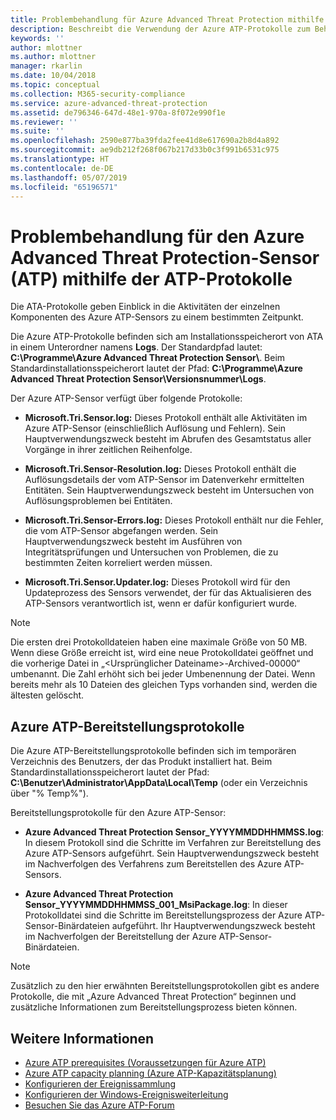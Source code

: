 ```yaml
---
title: Problembehandlung für Azure Advanced Threat Protection mithilfe der Protokolle | Microsoft-Dokumentation
description: Beschreibt die Verwendung der Azure ATP-Protokolle zum Behandeln von Problemen.
keywords: ''
author: mlottner
ms.author: mlottner
manager: rkarlin
ms.date: 10/04/2018
ms.topic: conceptual
ms.collection: M365-security-compliance
ms.service: azure-advanced-threat-protection
ms.assetid: de796346-647d-48e1-970a-8f072e990f1e
ms.reviewer: ''
ms.suite: ''
ms.openlocfilehash: 2590e877ba39fda2fee41d8e617690a2b8d4a892
ms.sourcegitcommit: ae9db212f268f067b217d33b0c3f991b6531c975
ms.translationtype: HT
ms.contentlocale: de-DE
ms.lasthandoff: 05/07/2019
ms.locfileid: "65196571"
---
```

# <a name="troubleshooting-azure-advanced-threat-protection-atp-sensor-using-the-atp-logs"></a>Problembehandlung für den Azure Advanced Threat Protection-Sensor (ATP) mithilfe der ATP-Protokolle
Die ATA-Protokolle geben Einblick in die Aktivitäten der einzelnen Komponenten des Azure ATP-Sensors zu einem bestimmten Zeitpunkt.


Die Azure ATP-Protokolle befinden sich am Installationsspeicherort von ATA in einem Unterordner namens **Logs**. Der Standardpfad lautet: **C:\Programme\Azure Advanced Threat Protection Sensor\\**. Beim Standardinstallationsspeicherort lautet der Pfad: **C:\Programme\Azure Advanced Threat Protection Sensor\Versionsnummer\Logs**.

Der Azure ATP-Sensor verfügt über folgende Protokolle:

-   **Microsoft.Tri.Sensor.log:** Dieses Protokoll enthält alle Aktivitäten im Azure ATP-Sensor (einschließlich Auflösung und Fehlern). Sein Hauptverwendungszweck besteht im Abrufen des Gesamtstatus aller Vorgänge in ihrer zeitlichen Reihenfolge.

-   **Microsoft.Tri.Sensor-Resolution.log:** Dieses Protokoll enthält die Auflösungsdetails der vom ATP-Sensor im Datenverkehr ermittelten Entitäten. Sein Hauptverwendungszweck besteht im Untersuchen von Auflösungsproblemen bei Entitäten.

-   **Microsoft.Tri.Sensor-Errors.log:** Dieses Protokoll enthält nur die Fehler, die vom ATP-Sensor abgefangen werden. Sein Hauptverwendungszweck besteht im Ausführen von Integritätsprüfungen und Untersuchen von Problemen, die zu bestimmten Zeiten korreliert werden müssen.

-   **Microsoft.Tri.Sensor.Updater.log:** Dieses Protokoll wird für den Updateprozess des Sensors verwendet, der für das Aktualisieren des ATP-Sensors verantwortlich ist, wenn er dafür konfiguriert wurde. 


> [!NOTE]
> Die ersten drei Protokolldateien haben eine maximale Größe von 50 MB. Wenn diese Größe erreicht ist, wird eine neue Protokolldatei geöffnet und die vorherige Datei in „&lt;Ursprünglicher Dateiname&gt;-Archived-00000“ umbenannt. Die Zahl erhöht sich bei jeder Umbenennung der Datei. Wenn bereits mehr als 10 Dateien des gleichen Typs vorhanden sind, werden die ältesten gelöscht.

## <a name="azure-atp-deployment-logs"></a>Azure ATP-Bereitstellungsprotokolle
Die Azure ATP-Bereitstellungsprotokolle befinden sich im temporären Verzeichnis des Benutzers, der das Produkt installiert hat. Beim Standardinstallationsspeicherort lautet der Pfad: **C:\Benutzer\Administrator\AppData\Local\Temp** (oder ein Verzeichnis über "% Temp%").

Bereitstellungsprotokolle für den Azure ATP-Sensor:

-   **Azure Advanced Threat Protection Sensor_YYYYMMDDHHMMSS.log**: In diesem Protokoll sind die Schritte im Verfahren zur Bereitstellung des Azure ATP-Sensors aufgeführt. Sein Hauptverwendungszweck besteht im Nachverfolgen des Verfahrens zum Bereitstellen des Azure ATP-Sensors.

-   **Azure Advanced Threat Protection Sensor_YYYYMMDDHHMMSS_001_MsiPackage.log**: In dieser Protokolldatei sind die Schritte im Bereitstellungsprozess der Azure ATP-Sensor-Binärdateien aufgeführt. Ihr Hauptverwendungszweck besteht im Nachverfolgen der Bereitstellung der Azure ATP-Sensor-Binärdateien.


> [!NOTE] 
> Zusätzlich zu den hier erwähnten Bereitstellungsprotokollen gibt es andere Protokolle, die mit „Azure Advanced Threat Protection“ beginnen und zusätzliche Informationen zum Bereitstellungsprozess bieten können.


## <a name="see-also"></a>Weitere Informationen
- [Azure ATP prerequisites (Voraussetzungen für Azure ATP)](atp-prerequisites.md)
- [Azure ATP capacity planning (Azure ATP-Kapazitätsplanung)](atp-capacity-planning.md)
- [Konfigurieren der Ereignissammlung](configure-event-collection.md)
- [Konfigurieren der Windows-Ereignisweiterleitung](configure-event-forwarding.md)
- [Besuchen Sie das Azure ATP-Forum](https://aka.ms/azureatpcommunity)
